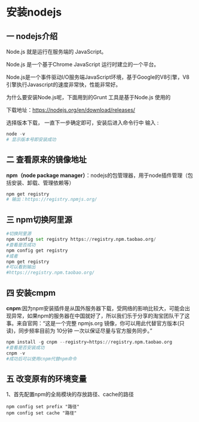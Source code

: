 # 安装nodejs

## 一 nodejs介绍

Node.js 就是运行在服务端的 JavaScript。

Node.js 是一个基于Chrome JavaScript 运行时建立的一个平台。

Node.js是一个事件驱动I/O服务端JavaScript环境，基于Google的V8引擎，V8引擎执行Javascript的速度非常快，性能非常好。

为什么要安装Node.js呢，下面用到的Grunt 工具是基于Node.js 使用的

 下载地址：https://nodejs.org/en/download/releases/

选择版本下载， 一直下一步确定即可，安装后进入命令行中 输入 :

```python
node -v 
# 显示版本号即安装成功
```



## 二 查看原来的镜像地址

**npm（node package manager）**：nodejs的包管理器，用于node插件管理（包括安装、卸载、管理依赖等）

```python
npm get registry
# 输出：https://registry.npmjs.org/
```

## 三 npm切换阿里源

```python
#切换阿里源
npm config set registry https://registry.npm.taobao.org/
#查看是否成功
npm config get registry
#或者
npm get registry
#可以看到输出
#https://registry.npm.taobao.org/
```

## 四 安装cmpm

**cnpm**:因为npm安装插件是从国外服务器下载，受网络的影响比较大，可能会出现异常，如果npm的服务器在中国就好了，所以我们乐于分享的淘宝团队干了这事。来自官网：“这是一个完整
npmjs.org 镜像，你可以用此代替官方版本(只读)，同步频率目前为 10分钟 一次以保证尽量与官方服务同步。”

```python
npm install -g cnpm --registry=https://registry.npm.taobao.org
#查看是否安装成功
cnpm -v
#成功后可以使用cnpm代替npm命令

```

## 五 改变原有的环境变量

1、首先配置npm的全局模块的存放路径、cache的路径

```
npm config set prefix "路径"
npm config set cache "路径"
```